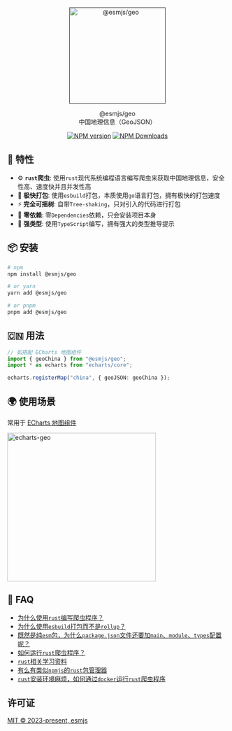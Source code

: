 <br>
<p align="center">
  <a href="" target="_blank">
    <img src="https://xiaoxian521.github.io/hyperlink/img/esmjs-geo.png" alt="@esmjs/geo  " width="220" />
  </a>
</p>

<p align="center">
@esmjs/geo  
<br />
中国地理信息（GeoJSON）
</p>

<p align="center">
<a href="https://www.npmjs.com/package/@esmjs/geo" target="__blank"><img src="https://img.shields.io/npm/v/@esmjs/geo?color=a1b858&label=" alt="NPM version"></a>
<a href="https://www.npmjs.com/package/@esmjs/geo" target="__blank"><img alt="NPM Downloads" src="https://img.shields.io/npm/dm/@esmjs/geo?color=50a36f&label="></a>
</p>

## 🚀 特性

- ⚙️ **`rust`爬虫**: 使用`rust`现代系统编程语言编写爬虫来获取中国地理信息，安全性高、速度快并且并发性高
- 🐹 **极快打包**: 使用`esbuild`打包，本质使用`go`语言打包，拥有极快的打包速度
- ⚡️ **完全可摇树**: 自带`Tree-shaking`，只对引入的代码进行打包
- 💫 **零依赖**: 零`Dependencies`依赖，只会安装项目本身
- 🦾 **强类型**: 使用`TypeScript`编写，拥有强大的类型推导提示

## 📦 安装

```bash
# npm
npm install @esmjs/geo

# or yarn
yarn add @esmjs/geo

# or pnpm
pnpm add @esmjs/geo
```

## 🇨🇳 用法

```ts
// 如搭配 ECharts 地图组件
import { geoChina } from "@esmjs/geo";
import * as echarts from "echarts/core";

echarts.registerMap("china", { geoJSON: geoChina });
```

## 🌍 使用场景

常用于 [ECharts 地图组件](https://echarts.apache.org/handbook/zh/basics/release-note/5-3-0/#registermap-%E5%92%8C-getmap-%E6%96%B9%E6%B3%95%E9%9C%80%E8%A6%81%E5%9C%A8%E5%BC%95%E5%85%A5%E5%9C%B0%E5%9B%BE%E7%BB%84%E4%BB%B6%E5%90%8E%E6%89%8D%E8%83%BD%E4%BD%BF%E7%94%A8)

<img src="https://xiaoxian521.github.io/hyperlink/img/echarts-geo.jpg" alt="echarts-geo" width="340" />

## 🤔 FAQ

- [为什么使用`rust`编写爬虫程序？](https://github.com/esmjs/geo/issues/1#issue-2015833595)
- [为什么使用`esbuild`打包而不是`rollup`？](https://github.com/esmjs/geo/issues/1#issuecomment-1831371327)
- [既然是纯`esm`包，为什么`package.json`文件还要加`main`、`module`、`types`配置呢？](https://github.com/esmjs/geo/issues/1#issuecomment-1831373645)
- [如何运行`rust`爬虫程序？](https://github.com/esmjs/geo/issues/1#issuecomment-1831374543)
- [`rust`相关学习资料](https://github.com/esmjs/geo/issues/1#issuecomment-1831374680)
- [有么有类似`npmjs`的`rust`包管理器](https://github.com/esmjs/geo/issues/1#issuecomment-1831382508)
- [`rust`安装环境麻烦，如何通过`docker`运行`rust`爬虫程序](https://github.com/esmjs/geo/issues/1#issuecomment-1831445627)

## 许可证

[MIT © 2023-present, esmjs](./LICENSE)
